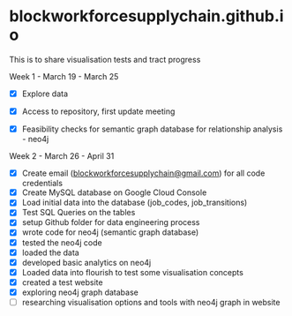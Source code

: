 # blockworkforcesupplychain.github.io

This is to share visualisation tests and tract progress


<!-- | [Move To New Role](pages/to_new_role) | [Move From Current Role](pages/from_current_role) | [Staying Probability](pages/staying_prob) |  -->


Week 1 - March 19 - March 25
- [x] Explore data
- [x] Access to repository, first update meeting
- [x] Feasibility checks for semantic graph database for relationship analysis - neo4j 


Week 2 - March 26 - April 31
- [x] Create email (blockworkforcesupplychain@gmail.com) for all code credentials
- [x] Create MySQL database on Google Cloud Console
- [x] Load initial data into the database (job_codes, job_transitions)
- [x] Test SQL Queries on the tables 
- [x] setup Github folder for data engineering process
- [x] wrote code for neo4j (semantic graph database)
- [x] tested the neo4j code
- [x] loaded the data
- [x] developed basic analytics on neo4j
- [x] Loaded data into flourish to test some visualisation concepts
- [x] created a test website
- [x] exploring neo4j graph database
- [ ] researching visualisation options and tools with neo4j graph in website